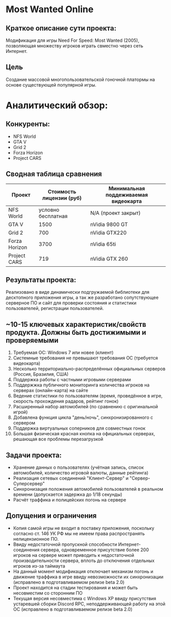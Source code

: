Most Wanted Online
==================

## Краткое описание сути проекта:
Модификация для игры Need For Speed: Most Wanted (2005), позволяющая множеству игроков играть свместно через сеть Интернет.

## Цель
Создание массовой многопользовательской гоночной платормы на основе существующей популярной игры.

# Аналитический обзор:
## Конкуренты:
* NFS World
* GTA V
* Grid 2
* Forza Horizon
* Project CARS

## Сводная таблица сравнения 
| Проект | Стоимость лицензии (руб) | Минимальная поддеживаемая видеокарта
|--------|--------------------------|----------------
| NFS World | условно бесплатная | N/A (проект закрыт) |
| GTA V | 1500 | nVidia 9800 GT |
| Grid 2 | 700 | nVidia GTX220 |
| Forza Horizon | 3700 | nVidia 65ti |
| Project CARS | 719 | nVidia GTX 260 |

## Результаты проекта:
Реализовано в виде динамически подгружаемой библиотеки для десктопного приложения игры, а так же разработано сопутствующее серверное ПО и сайт для проверки состояния и статистики пользователей, регистрации пользователей.

## ~10-15 ключевых характеристик/свойств продукта. Должны быть достижимыми и проверяемыми
1. Требуемая ОС: Windows 7 или новее (клиент)
2. Системные требования не превышают требования ОС (требуется видеокарта)
3. Несколько территориально-распределённых официальных серверов (Россия, Бразилия, США)
4. Поддержка работы с частными игровыми серверами
5. Поддержжка публичного мониторинга количества игроков на серверах (онлайн-карта) на сайте
6. Ведение статистики по пользователям (время, проведённое в игре, скорость прохождения радаров, рейтинг гонок)
7. Расширенный набор автомобилей (по сравнению с оригинальной игрой)
8. Добавлена функция цикла "день/ночь", синхронизированного с сервером
9. Поддержка виртуальных соперников для совместных гонок
10. Большая физическая красная кнопка на официальных серверах, решающая все проблемы перезагрузкой

## Задачи проекта:
* Хранение данных о пользователях (учётная запись, список автомобилей, количество игровой валюты, данные рейтинга)
* Реализация сетевых соединений "Клиент-Сервер" и "Сервер-Суперсервер"
* Синхронизация положения автомобилей пользователей в реальном времени (допускается задержка до 1/18 секунды)
* Расчёт траффика и полицейских погонь на сервере

## Допущения и ограничения
* Копия самой игры не входит в поставку приложения, поскольку согласно ст. 146 УК РФ мы не имеем права распространять нелицензионное ПО.
* Ввиду недостаточной пропускной способности Интернет-соединения сервера, одновременное присутствие более 200 игроков на сервере может приводить к недостаточной производительности сервера, вплоть до отключения отдельных игроков из-за таймаута
* На данный момент модификация отключает механизм погонь и движение траффика в игре ввиду невозможности их синхронизации (исправлено в подготавливаемом релизе beta 2.0)
* Проект находится на стадии тестирования и может быть несовместим со сторонним ПО
* Текущая версия несовместима с Windows XP ввиду присутствия устаревшей сборки Discord RPC, неподдерживающей работу на этой ОС (исправлено в подготавливаемом релизе beta 2.0)
